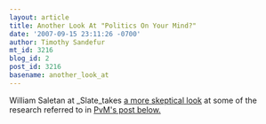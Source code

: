 ```yaml
---
layout: article
title: Another Look At "Politics On Your Mind?"
date: '2007-09-15 23:11:26 -0700'
author: Timothy Sandefur
mt_id: 3216
blog_id: 2
post_id: 3216
basename: another_look_at
---
```

William Saletan at _Slate_takes [a more skeptical look](http://www.slate.com/id/2173965/nav/tap1/) at some of the research referred to in [PvM's post below.](/archives/2007/09/politics-on-you.html)
